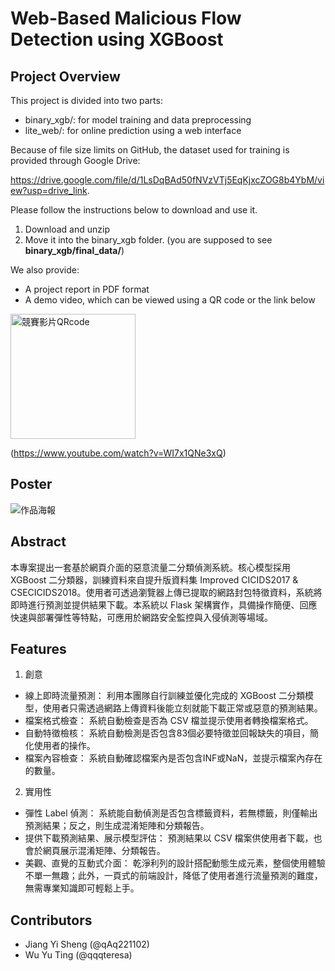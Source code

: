 # Web-Based Malicious Flow Detection using XGBoost

## Project Overview
This project is divided into two parts:
* binary_xgb/: for model training and data preprocessing
* lite_web/: for online prediction using a web interface

Because of file size limits on GitHub, the dataset used for training is provided through Google Drive:

https://drive.google.com/file/d/1LsDqBAd50fNVzVTj5EqKjxcZOG8b4YbM/view?usp=drive_link. 

Please follow the instructions below to download and use it.
1. Download and unzip
2. Move it into the binary_xgb folder. (you are supposed to see **binary_xgb/final_data/**)

We also provide:
* A project report in PDF format
* A demo video, which can be viewed using a QR code or the link below
<img src="https://github.com/user-attachments/assets/83232cf6-c5d3-4542-ab1e-a8eac2ffc6cd" alt="競賽影片QRcode" width="200">

(https://www.youtube.com/watch?v=WI7x1QNe3xQ)

## Poster
![作品海報](https://github.com/user-attachments/assets/d452b2bf-6337-4034-8966-3ac03308ea1a)


## Abstract
本專案提出一套基於網頁介面的惡意流量二分類偵測系統。核心模型採用 XGBoost 二分類器，訓練資料來自提升版資料集 Improved CICIDS2017 & CSECICIDS2018。使用者可透過瀏覽器上傳已提取的網路封包特徵資料，系統將即時進行預測並提供結果下載。本系統以 Flask 架構實作，具備操作簡便、回應快速與部署彈性等特點，可應用於網路安全監控與入侵偵測等場域。

## Features
1. 創意
* 線上即時流量預測：
利用本團隊自行訓練並優化完成的 XGBoost 二分類模型，使用者只需透過網路上傳資料後能立刻就能下載正常或惡意的預測結果。
* 檔案格式檢查：
系統自動檢查是否為 CSV 檔並提示使用者轉換檔案格式。
* 自動特徵檢核：
系統自動檢測是否包含83個必要特徵並回報缺失的項目，簡化使用者的操作。
* 檔案內容檢查：
系統自動確認檔案內是否包含INF或NaN，並提示檔案內存在的數量。

2. 實用性
* 彈性 Label 偵測：
系統能自動偵測是否包含標籤資料，若無標籤，則僅輸出預測結果；反之，則生成混淆矩陣和分類報告。
* 提供下載預測結果、展示模型評估：
預測結果以 CSV 檔案供使用者下載，也會於網頁展示混淆矩陣、分類報告。
* 美觀、直覺的互動式介面：
乾淨利列的設計搭配動態生成元素，整個使用體驗不單一無趣；此外，一頁式的前端設計，降低了使用者進行流量預測的難度，無需專業知識即可輕鬆上手。

## Contributors

- Jiang Yi Sheng (@qAq221102)
- Wu Yu Ting (@qqqteresa)
